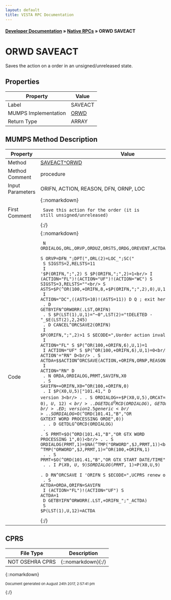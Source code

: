 ```yaml
---
layout: default
title: VISTA RPC Documentation
---
```


#### [Developer Documentation](../index) &#187; [Native RPCs](TableOfContents) &#187; ORWD SAVEACT<br/>
# ORWD SAVEACT

Saves the action on a order in an unsigned/unreleased state.

## Properties

Property | Value
--- | ---
Label | SAVEACT
MUMPS Implementation | [ORWD](http://code.osehra.org/dox/Routine_ORWD_source.html)
Return Type | ARRAY




## MUMPS Method Description

Property | Value
--- | ---
Method | [SAVEACT^ORWD](http://code.osehra.org/dox/Routine_ORWD_source.html)
Method Comment | procedure
Input Parameters | ORIFN, ACTION, REASON, DFN, ORNP, LOC
First Comment | {::nomarkdown}<pre><code> Save this action for the order (it is still unsigned/unreleased)</code></pre>{:/}
Code | {::nomarkdown}<pre><code> N ORDIALOG,ORL,ORVP,ORDUZ,ORSTS,ORDG,OREVENT,ACTDA,SIGSTS,RELSTS,ASTS<br/> S ORVP=DFN_";DPT(",ORL(2)=LOC_";SC("<br/> S SIGSTS=2,RELSTS=11<br/> I '$P(ORIFN,";",2) S $P(ORIFN,";",2)=1<br/> I (ACTION="FL")!(ACTION="UF")!(ACTION="WC") S SIGSTS=3,RELSTS=""<br/> S ASTS=$P(^OR(100,+ORIFN,8,+$P(ORIFN,";",2),0),U,15)<br/> I ACTION="DC",((ASTS=10)!(ASTS=11)) D  Q       ; exit here if DELETE<br/> . D GETBYIFN^ORWORR(.LST,ORIFN)<br/> . S $P(LST(1),U,1)="~0",LST(2)="tDELETED - "_$E(LST(2),2,245)<br/> . D CANCEL^ORCSAVE2(ORIFN)<br/> I $P(ORIFN,";",2)>1 S $ECODE=",Uorder action invalid," Q<br/> I ACTION="FL" S $P(^OR(100,+ORIFN,6),U,1)=1<br/> I ACTION="UF" S $P(^OR(100,+ORIFN,6),U,1)=0<br/> I ACTION'="RN" D<br/> . S ACTDA=$$ACTION^ORCSAVE(ACTION,+ORIFN,ORNP,REASON)<br/> I ACTION="RN" D<br/> . N ORDA,ORDIALOG,PRMT,SAVIFN,X0<br/> . S SAVIFN=+ORIFN,X0=^OR(100,+ORIFN,0)<br/> . I $P(X0,U,5)["101.41," D                        ; version 3<br/> . . S ORDIALOG=+$P(X0,U,5),ORCAT=$P(^OR(100,+ORIFN,0),U,12)<br/> . . D GETDLG^ORCD(ORDIALOG),GETORDER^ORCD(+ORIFN)<br/> . E  D                                            ; version 2.5 generic<br/> . . S ORDIALOG=$O(^ORD(101.41,"B","OR GXTEXT WORD PROCESSING ORDE",0))<br/> . . D GETDLG^ORCD(ORDIALOG)<br/> . . S PRMT=$O(^ORD(101.41,"B","OR GTX WORD PROCESSING 1",0))<br/> . . S ORDIALOG(PRMT,1)=$NA(^TMP("ORWORD",$J,PRMT,1))<br/> . . M ^TMP("ORWORD",$J,PRMT,1)=^OR(100,+ORIFN,1)<br/> . . S PRMT=$O(^ORD(101.41,"B","OR GTX START DATE/TIME",0))<br/> . . I $P(X0,U,9) S ORDIALOG(PRMT,1)=$P(X0,U,9)<br/> . D RN^ORCSAVE I 'ORIFN S $ECODE=",UCPRS renew order,"<br/> . S ACTDA=ORDA,ORIFN=SAVIFN<br/> I (ACTION="FL")!(ACTION="UF") S ACTDA=1<br/> D GETBYIFN^ORWORR(.LST,+ORIFN_";"_ACTDA)<br/> S $P(LST(1),U,12)=ACTDA<br/></code></pre>{:/}



## CPRS

File Type | Description
--- | ---
NOT OSEHRA CPRS | {::nomarkdown}{:/}

{::nomarkdown} <br/><p style="font-size: 11px">Document generated on August 24th 2017, 2:57:41 pm</p>{:/}